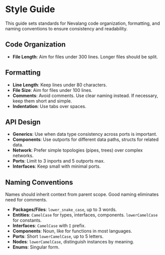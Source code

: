 # Style Guide

This guide sets standards for Nevalang code organization, formatting, and naming conventions to ensure consistency and readability.

## Code Organization

- **File Length**: Aim for files under 300 lines. Longer files should be split.

## Formatting

- **Line Length**: Keep lines under 80 characters.
- **File Size**: Aim for files under 100 lines.
- **Comments**: Avoid comments. Use clear naming instead. If necessary, keep them short and simple.
- **Indentation**: Use tabs over spaces.

## API Design

- **Generics**: Use when data type consistency across ports is important.
- **Components**: Use outports for different data paths, structs for related data.
- **Network**: Prefer simple topologies (pipes, trees) over complex networks.
- **Ports**: Limit to 3 inports and 5 outports max.
- **Interfaces**: Keep small with minimal ports.

## Naming Conventions

Names should inherit context from parent scope. Good naming eliminates need for comments.

- **Packages/Files**: `lower_snake_case`, up to 3 words.
- **Entities**: `CamelCase` for types, interfaces, components. `lowerCamelCase` for constants.
- **Interfaces**: `CamelCase` with `I` prefix.
- **Components**: Noun, like for functions in most languages.
- **Ports**: Short `lowerCamelCase`, up to 5 letters.
- **Nodes**: `lowerCamelCase`, distinguish instances by meaning.
- **Enums**: Singular form.
